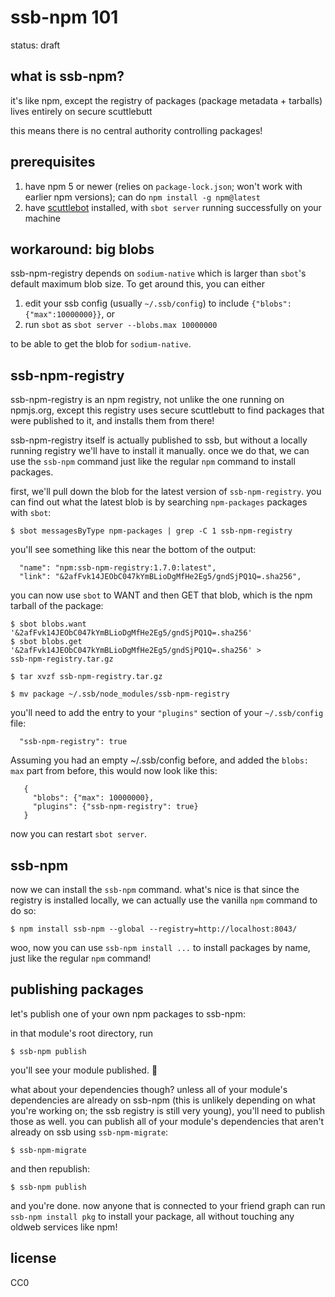 # ssb-npm 101

status: draft

## what is ssb-npm?

it's like npm, except the registry of packages (package metadata + tarballs)
lives entirely on secure scuttlebutt

this means there is no central authority controlling packages!

## prerequisites

1. have npm 5 or newer (relies on `package-lock.json`; won't work with earlier
   npm versions); can do `npm install -g npm@latest`
2. have [scuttlebot](https://github.com/ssbc/scuttlebot) installed, with `sbot
   server` running successfully on your machine

## workaround: big blobs

ssb-npm-registry depends on `sodium-native` which is larger than `sbot`'s
default maximum blob size. To get around this, you can either

1. edit your ssb config (usually `~/.ssb/config`) to include `{"blobs":{"max":10000000}}`, or
2. run `sbot` as `sbot server --blobs.max 10000000`

to be able to get the blob for `sodium-native`.

## ssb-npm-registry

ssb-npm-registry is an npm registry, not unlike the one running on npmjs.org,
except this registry uses secure scuttlebutt to find packages that were
published to it, and installs them from there!

ssb-npm-registry itself is actually published to ssb, but without a locally
running registry we'll have to install it manually. once we do that, we can use
the `ssb-npm` command just like the regular `npm` command to install packages.

first, we'll pull down the blob for the latest version of `ssb-npm-registry`.
you can find out what the latest blob is by searching `npm-packages` packages
with `sbot`:

```
$ sbot messagesByType npm-packages | grep -C 1 ssb-npm-registry
```

you'll see something like this near the bottom of the output:

```
  "name": "npm:ssb-npm-registry:1.7.0:latest",
  "link": "&2afFvk14JEObC047kYmBLioDgMfHe2Eg5/gndSjPQ1Q=.sha256",
```

you can now use `sbot` to WANT and then GET that blob, which is the npm tarball
of the package:

```
$ sbot blobs.want '&2afFvk14JEObC047kYmBLioDgMfHe2Eg5/gndSjPQ1Q=.sha256'
$ sbot blobs.get '&2afFvk14JEObC047kYmBLioDgMfHe2Eg5/gndSjPQ1Q=.sha256' >
ssb-npm-registry.tar.gz

$ tar xvzf ssb-npm-registry.tar.gz

$ mv package ~/.ssb/node_modules/ssb-npm-registry
```

you'll need to add the entry to your `"plugins"` section of your `~/.ssb/config`
file:

```
  "ssb-npm-registry": true
```

Assuming you had an empty ~/.ssb/config before, and added the `blobs: max` part from before, this would now look like this:

```
   {
     "blobs": {"max": 10000000},
     "plugins": {"ssb-npm-registry": true}
   }
```

now you can restart `sbot server`.

## ssb-npm

now we can install the `ssb-npm` command. what's nice is that since the registry
is installed locally, we can actually use the vanilla `npm` command to do so:

```
$ npm install ssb-npm --global --registry=http://localhost:8043/
```

woo, now you can use `ssb-npm install ...` to install packages by name, just
like the regular `npm` command!

## publishing packages

let's publish one of your own npm packages to ssb-npm:

in that module's root directory, run

```
$ ssb-npm publish
```

you'll see your module published. :tada:

what about your dependencies though? unless all of your module's dependencies
are already on ssb-npm (this is unlikely depending on what you're working on;
the ssb registry is still very young), you'll need to publish those as well. you
can publish all of your module's dependencies that aren't already on ssb using
`ssb-npm-migrate`:

```
$ ssb-npm-migrate
```

and then republish:

```
$ ssb-npm publish
```

and you're done. now anyone that is connected to your friend graph can run
`ssb-npm install pkg` to install your package, all without touching any oldweb
services like npm!

## license

CC0

